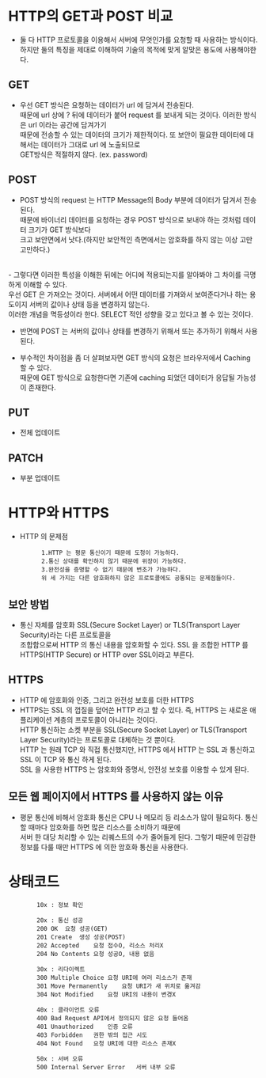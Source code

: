 # HTTP의 GET과 POST 비교
- 둘 다 HTTP 프로토콜을 이용해서 서버에 무엇인가를 요청할 때 사용하는 방식이다.<br>
하지만 둘의 특징을 제대로 이해하여 기술의 목적에 맞게 알맞은 용도에 사용해야한다.

## GET
- 우선 GET 방식은 요청하는 데이터가 url 에 담겨서 전송된다.<br>
 때문에 url 상에 ? 뒤에 데이터가 붙어 request 를 보내게 되는 것이다. 이러한 방식은 url 이라는 공간에 담겨가기<br>
 때문에 전송할 수 있는 데이터의 크기가 제한적이다. 또 보안이 필요한 데이터에 대해서는 데이터가 그대로 url 에 노출되므로<br>
 GET방식은 적절하지 않다. (ex. password)

## POST
- POST 방식의 request 는 HTTP Message의 Body 부분에 데이터가 담겨서 전송된다.<br>
 때문에 바이너리 데이터를 요청하는 경우 POST 방식으로 보내야 하는 것처럼 데이터 크기가 GET 방식보다<br>
 크고 보안면에서 낫다.(하지만 보안적인 측면에서는 암호화를 하지 않는 이상 고만고만하다.)

<br>
- 그렇다면 이러한 특성을 이해한 뒤에는 어디에 적용되는지를 알아봐야 그 차이를 극명하게 이해할 수 있다.<br>
 우선 GET 은 가져오는 것이다. 서버에서 어떤 데이터를 가져와서 보여준다거나 하는 용도이지 서버의 값이나 상태 등을 변경하지 않는다.<br>
 이러한 개념을 멱등성이라 한다. SELECT 적인 성향을 갖고 있다고 볼 수 있는 것이다. 
 
- 반면에 POST 는 서버의 값이나 상태를 변경하기 위해서 또는 추가하기 위해서 사용된다.

- 부수적인 차이점을 좀 더 살펴보자면 GET 방식의 요청은 브라우저에서 Caching 할 수 있다.<br>
때문에 GET 방식으로 요청한다면 기존에 caching 되었던 데이터가 응답될 가능성이 존재한다.

## PUT
- 전체 업데이트

## PATCH
- 부분 업데이트


# HTTP와 HTTPS
- HTTP 의 문제점


            1.HTTP 는 평문 통신이기 때문에 도청이 가능하다.
            2.통신 상대를 확인하지 않기 때문에 위장이 가능하다.
            3.완전성을 증명할 수 없기 때문에 변조가 가능하다.
            위 세 가지는 다른 암호화하지 않은 프로토콜에도 공통되는 문제점들이다.

## 보안 방법
- 통신 자체를 암호화 SSL(Secure Socket Layer) or TLS(Transport Layer Security)라는 다른 프로토콜을<br>
조합함으로써 HTTP 의 통신 내용을 암호화할 수 있다. SSL 을 조합한 HTTP 를<br>
HTTPS(HTTP Secure) or HTTP over SSL이라고 부른다.


## HTTPS
- HTTP 에 암호화와 인증, 그리고 완전성 보호를 더한 HTTPS
- HTTPS는 SSL 의 껍질을 덮어쓴 HTTP 라고 할 수 있다. 즉, HTTPS 는 새로운 애플리케이션 계층의 프로토콜이 아니라는 것이다.<br>
HTTP 통신하는 소켓 부분을 SSL(Secure Socket Layer) or TLS(Transport Layer Security)라는 프로토콜로 대체하는 것 뿐이다.<br>
HTTP 는 원래 TCP 와 직접 통신했지만, HTTPS 에서 HTTP 는 SSL 과 통신하고 SSL 이 TCP 와 통신 하게 된다.<br>
SSL 을 사용한 HTTPS 는 암호화와 증명서, 안전성 보호를 이용할 수 있게 된다.

## 모든 웹 페이지에서 HTTPS 를 사용하지 않는 이유
- 평문 통신에 비해서 암호화 통신은 CPU 나 메모리 등 리소스가 많이 필요하다. 통신할 때마다 암호화를 하면 많은 리소스를 소비하기 때문에<br>
서버 한 대당 처리할 수 있는 리퀘스트의 수가 줄어들게 된다. 그렇기 때문에 민감한 정보를 다룰 때만 HTTPS 에 의한 암호화 통신을 사용한다.


# 상태코드

            10x : 정보 확인

            20x : 통신 성공
            200	OK	요청 성공(GET)
            201	Create	생성 성공(POST)
            202	Accepted	요청 접수O, 리소스 처리X
            204	No Contents	요청 성공O, 내용 없음

            30x : 리다이렉트
            300	Multiple Choice	요청 URI에 여러 리소스가 존재
            301	Move Permanently	요청 URI가 새 위치로 옮겨감
            304	Not Modified	요청 URI의 내용이 변경X

            40x : 클라이언트 오류
            400	Bad Request	API에서 정의되지 않은 요청 들어옴
            401	Unauthorized	인증 오류
            403	Forbidden	권한 밖의 접근 시도
            404	Not Found	요청 URI에 대한 리소스 존재X

            50x : 서버 오류
            500	Internal Server Error	서버 내부 오류